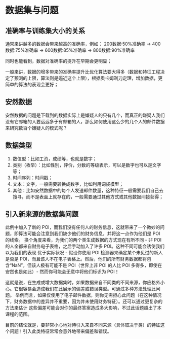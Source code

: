 # 数据集与问题

## 准确率与训练集大小的关系
通常来讲越多的数据会带来越高的准确率，例如：
        200数据:50%准确率 -> 400数据:75%准确率 -> 600数据:85%准确率 -> 800数据:90%准确率

同时也能看到，数据对准确率的提升在早期会更明显；

一般来讲，数据的增多带来的准确率提升比优化算法要大得多（数据和特征工程决定了预测的上限，算法则是逼近这个上限），根据奥卡姆剃刀定理，增加数据，更简单的算法的表现会更好；

## 安然数据
安然数据的问题是下载到的数据实际上是嫌疑人的只有几个，而真正的嫌疑人我们没有它邮箱的人要远远多于有邮箱的人，那么如何使用这么少的几个人的邮件数据来研究数百个嫌疑人的模式呢？

## 数据类型
1. 数值型：比如工资，成绩等，也就是数字；
2. 类别（枚举）：比如性别，评价，分数的等级表示，可以是数字也可以是文字等；
3. 时间序列：时间戳；
4. 文本：文字，一般需要转换成数字，比如利用词袋模型；
5. 其他：比如安然数据中的每个人发送邮件数量，这种特征一般需要我们自己去搜寻，而不是表面上就存在的，一般需要通过其他方式或其他数据间接获得；

## 引入新来源的数据集问题
此例中加入了新的 POI，而我们没有任何人的财务信息，这就带来了一个微妙的问题，即算法可能会注意到我们缺少他们的财务信息，并将这一点作为他们是 POI 的线索。
换个角度来看，为我们的两个类生成数据的方式现在有所不同 - 非 POI 的人全都来自财务电子表格，之后手动加入了许多 POI。这种不同可能会诱使我们以为我们的表现
优于实际状况 - 假设你使用 POI 检测器来确定某个未见过的新人是否是 POI，而且该人不在电子表格上。然后，他们的所有财务数据都将包含“NaN”，但该人极有可能不是
POI（世界上非 POI 的人比 POI 多得多，即使在安然也是如此）- 然而你可能会无意中将他们标识为 POI！

这就是说，在生成或增大数据集时，如果数据来自不同类的不同来源，你应格外小心。它很容易会造成我们在此展示的偏差或错误类型。可通过多种方法处理此问题。
举例而言，如果仅使用了电子邮件数据，则你无需担心此问题（在这种情况下，财务数据中的差异并不重要，因为并未使用财务特征）。还可以通过更复杂的方法来估计
这些偏差可能会对你的最终答案造成多大影响，不过此话题超出了本课程的范围。

目前的结论就是，要非常小心地对待引入来自不同来源（具体取决于类）的特征这个问题！引入此类特征常常会意外地带来偏差和错误。
